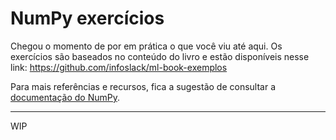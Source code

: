 # NumPy exercícios

Chegou o momento de por em prática o que você viu até aqui.
Os exercícios são baseados no conteúdo do livro e estão disponíveis nesse link: https://github.com/infoslack/ml-book-exemplos

Para mais referências e recursos, fica a sugestão de consultar a [documentação do NumPy](https://numpy.org/devdocs/user/index.html).

---
WIP
